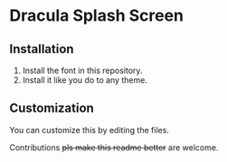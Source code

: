 # Dracula Splash Screen
## Installation
1. Install the font in this repository.
2. Install it like you do to any theme.
## Customization
You can customize this by editing the files.

Contributions ~~pls make this readme better~~ are welcome.
